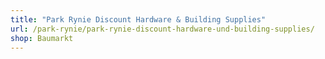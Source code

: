 ```yaml
---
title: "Park Rynie Discount Hardware & Building Supplies"
url: /park-rynie/park-rynie-discount-hardware-und-building-supplies/
shop: Baumarkt
---
```

